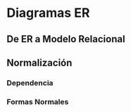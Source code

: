 # Diagramas ER

## De ER a Modelo Relacional

## Normalización

### Dependencia

### Formas Normales

